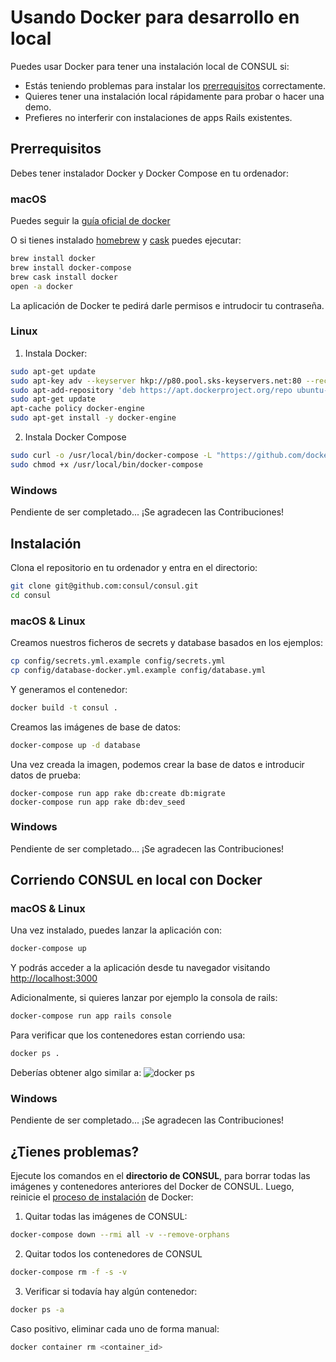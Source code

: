 # Usando Docker para desarrollo en local

Puedes usar Docker para tener una instalación local de CONSUL si:
- Estás teniendo problemas para instalar los [prerrequisitos](prerequisites.md) correctamente.
- Quieres tener una instalación local rápidamente para probar o hacer una demo.
- Prefieres no interferir con instalaciones de apps Rails existentes.

## Prerrequisitos

Debes tener instalador Docker y Docker Compose en tu ordenador:

### macOS

Puedes seguir la [guía oficial de docker](https://docs.docker.com/docker-for-mac/install/)

O si tienes instalado [homebrew](http://brew.sh) y [cask](https://caskroom.github.io/) puedes ejecutar:

```bash
brew install docker
brew install docker-compose
brew cask install docker
open -a docker
```

La aplicación de Docker te pedirá darle permisos e intrudocir tu contraseña.

### Linux

1. Instala Docker:
```bash
sudo apt-get update
sudo apt-key adv --keyserver hkp://p80.pool.sks-keyservers.net:80 --recv-keys 58118E89F3A912897C070ADBF76221572C52609D
sudo apt-add-repository 'deb https://apt.dockerproject.org/repo ubuntu-xenial main'
sudo apt-get update
apt-cache policy docker-engine
sudo apt-get install -y docker-engine
```

2. Instala Docker Compose
```bash
sudo curl -o /usr/local/bin/docker-compose -L "https://github.com/docker/compose/releases/download/1.15.0/docker-compose-$(uname -s)-$(uname -m)"
sudo chmod +x /usr/local/bin/docker-compose
```

### Windows

Pendiente de ser completado... ¡Se agradecen las Contribuciones!

<h2 id="instalacion">Instalación</h2>

Clona el repositorio en tu ordenador y entra en el directorio:
```bash
git clone git@github.com:consul/consul.git
cd consul
```

### macOS & Linux
Creamos nuestros ficheros de secrets y database basados en los ejemplos:
```bash
cp config/secrets.yml.example config/secrets.yml
cp config/database-docker.yml.example config/database.yml
```

Y generamos el contenedor:
```bash
docker build -t consul .
```

Creamos las imágenes de base de datos:
```bash
docker-compose up -d database
```

Una vez creada la imagen, podemos crear la base de datos e introducir datos de prueba:

```
docker-compose run app rake db:create db:migrate
docker-compose run app rake db:dev_seed
```

### Windows

Pendiente de ser completado... ¡Se agradecen las Contribuciones!

## Corriendo CONSUL en local con Docker

### macOS & Linux

Una vez instalado, puedes lanzar la aplicación con:
```bash
docker-compose up
```

Y podrás acceder a la aplicación desde tu navegador visitando [http://localhost:3000](http://localhost:3000)

Adicionalmente, si quieres lanzar por ejemplo la consola de rails:

```bash
docker-compose run app rails console
```

Para verificar que los contenedores estan corriendo usa:
```bash
docker ps .
```
Deberías obtener algo similar a:
![docker ps](https://i.imgur.com/ASvzXrd.png)

### Windows

Pendiente de ser completado... ¡Se agradecen las Contribuciones!


## ¿Tienes problemas?
Ejecute los comandos en el **directorio de CONSUL**, para borrar todas las imágenes y contenedores anteriores del Docker de CONSUL. Luego, reinicie el [proceso de instalación](#instalacion) de Docker:

1. Quitar todas las imágenes de CONSUL:
```bash
docker-compose down --rmi all -v --remove-orphans
```

2. Quitar todos los contenedores de CONSUL
```bash
docker-compose rm -f -s -v
```

3. Verificar si todavía hay algún contenedor:
```bash
docker ps -a
```
Caso positivo, eliminar cada uno de forma manual:
```bash
docker container rm <container_id>
```
